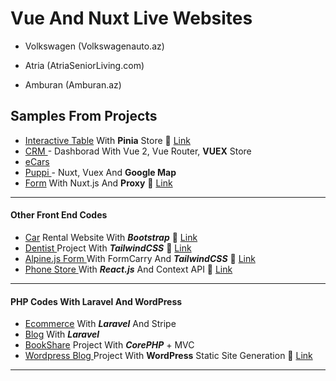 # Vue And Nuxt Live Websites

- Volkswagen (Volkswagenauto.az)

- Atria (AtriaSeniorLiving.com)

- Amburan (Amburan.az)


## Samples From Projects
- <a href="../../../Vue3-Table" target="_blank">Interactive Table</a> With **Pinia** Store
🔗 <a href="https://vue-table-solomon.netlify.app/" target="_blank">Link</a>
- <a href="../../../Vue-CRM" target="_blank">CRM </a>-  Dashborad With Vue 2, Vue Router, **VUEX** Store
- <a href="../../../eCars-Vue-Nuxt-Tailwind" target="_blank">eCars</a>
- <a href="../../../Puppi" target="_blank">Puppi </a> - Nuxt, Vuex And **Google Map**
- <a href="../../../NuxtForm" target="_blank">Form</a> With Nuxt.js And **Proxy** 🔗 <a href="vue-nuxt2-form-solomon.netlify.app" target="_blank">Link</a>

<hr>

#### Other Front End Codes

- <a href="../../../Landing-Page-With-Sass-And-Bootstrap">Car</a> Rental Website With ***Bootstrap*** 🔗 <a href="https://bootstrap-sass-solomon.netlify.app" target="_blank">Link</a>
- <a href="../../../dentist-template-tailwind">Dentist </a> Project With ***TailwindCSS*** 🔗 <a href="https://twcss-suleyman-aliyev.netlify.app/" target="_blank">Link</a>
- <a href="../../../twcss-alpine">Alpine.js Form </a> With FormCarry And ***TailwindCSS*** 🔗 <a href="https://twcss-alpine-formcarry.netlify.app/" target="_blank">Link</a>
- <a href="../../../phone-store-react">Phone Store </a> With ***React.js*** And Context API 🔗 <a href="https://react-product-on-cart-solomon.netlify.app/" target="_blank">Link</a>

<hr>

#### PHP Codes With Laravel And WordPress

- <a href="../../../ecommerce-with-laravel">Ecommerce</a> With ***Laravel*** And Stripe
- <a href="../../../laravel-blog">Blog</a> With ***Laravel***
- <a href="../../../BookShareCorePHP">BookShare</a> Project With ***CorePHP*** + MVC
- <a href="../../../blog-theme-wordpress">Wordpress Blog </a> Project With **WordPress** Static Site Generation 🔗 <a href="https://suleymanaliyev.xyz/" target="_blank">Link</a>

<hr>
